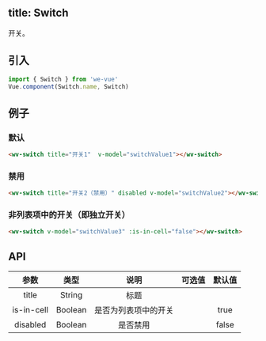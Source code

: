 title: Switch
---
开关。

## 引入

```js
import { Switch } from 'we-vue'
Vue.component(Switch.name, Switch)
```

## 例子

### 默认

```html
<wv-switch title="开关1"  v-model="switchValue1"></wv-switch>
```

### 禁用

```html
<wv-switch title="开关2（禁用）" disabled v-model="switchValue2"></wv-switch>
```

### 非列表项中的开关（即独立开关）

```html
<wv-switch v-model="switchValue3" :is-in-cell="false"></wv-switch>
```

## API

|   参数   |   类型    |   说明   | 可选值  |  默认值  |
| :----: | :-----: | :----: | :--: | :---: |
| title  | String  |  标题   |      |       |
| is-in-cell | Boolean | 是否为列表项中的开关 |      | true |
| disabled | Boolean | 是否禁用 |      | false |
